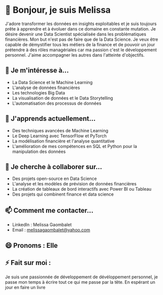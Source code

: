 # 👋 Bonjour, je suis Melissa

J'adore transformer les données en insights exploitables et je suis toujours prête à apprendre et à évoluer dans ce domaine en constante mutation.
Je désire devenir une Data Scientist spécialisée dans les problématiques financières. Mon but n'est pas de faire que de la Data Science.
Je veux être capable de démystifier tous les métiers de la finance et de pouvoir un jour prétendre à des rôles managériales car ma passion c'est le développement personnel.
J'aime accompagner les autres dans l'atteinte d'objectifs.

## 👀 Je m'intéresse à...
- La Data Science et le Machine Learning
- L'analyse de données financières
- Les technologies Big Data
- La visualisation de données et le Data Storytelling
- L'automatisation des processus de données

## 🌱 J'apprends actuellement...
- Des techniques avancées de Machine Learning
- Le Deep Learning avec TensorFlow et PyTorch
- La modélisation financière et l'analyse quantitative
- L'amélioration de mes compétences en SQL et Python pour la manipulation des données

## 🤝 Je cherche à collaborer sur...
- Des projets open-source en Data Science
- L'analyse et les modèles de prévision de données financières
- La création de tableaux de bord interactifs avec Power BI ou Tableau
- Des projets qui combinent finance et data science

## 📫 Comment me contacter...
- LinkedIn : Melissa Gaombalet
- Email : melissagaombalet@yahoo.com

## 😄 Pronoms : Elle

## ⚡ Fait sur moi : 
Je suis une passionnée de développement de dévéloppement personnel, je passe mon temps à écrire tout ce qui me passe par la tête. 
En espérant un jour en faire un livre
